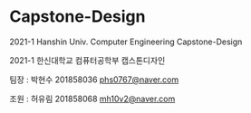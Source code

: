 # Capstone-Design
2021-1 Hanshin Univ. Computer Engineering Capstone-Design

2021-1 한신대학교 컴퓨터공학부 캡스톤디자인

팀장 : 박현수 201858036 phs0767@naver.com

조원 : 허유림 201858068 mh10v2@naver.com

